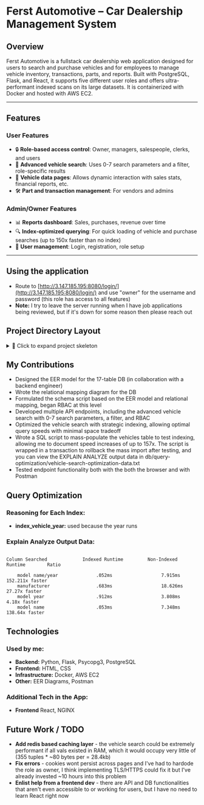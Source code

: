 # Ferst Automotive – Car Dealership Management System

## Overview
Ferst Automotive is a fullstack car dealership web application designed for users to search and purchase vehicles and for employees to manage vehicle inventory, transactions, parts, and reports. Built with PostgreSQL, Flask, and React, it supports five different user roles and offers ultra-performant indexed scans on its large datasets. It is containerized with Docker and hosted with AWS EC2.

---

## Features

### User Features
- 🔒 **Role-based access control**: Owner, managers, salespeople, clerks, and users
- 🚗 **Advanced vehicle search**: Uses 0-7 search parameters and a filter, role-specific results
- 🧾 **Vehicle data pages**: Allows dynamic interaction with sales stats, financial reports, etc.
- 🛠️ **Part and transaction management**: For vendors and admins

### Admin/Owner Features
- 📊 **Reports dashboard**: Sales, purchases, revenue over time
- 🔍 **Index-optimized querying**: For quick loading of vehicle and purchase searches (up to 150x faster than no index)
- 👥 **User management**: Login, registration, role setup

---

## Using the application
- Route to [http://3.147.185.195:8080/login/](http://3.147.185.195:8080/login/) and use "owner" for the username and password (this role has access to all features)
- **Note:** I try to leave the server running when I have job applications being reviewed, but if it's down for some reason then please reach out

## Project Directory Layout <br>
<details>
<summary>📁 Click to expand project skeleton</summary>

```plaintext
├── backend/                      		# Backend Python app (Flask)
│   └── app/
│       ├── auth/                		# Authentication logic (login, roles)
│       ├── db/                  		# DB connection + SQL queries
│       │   └── queries/         		# 📄 40+ SQL files spanning many queries
│       ├── main/                		# Entrypoint routing
│       ├── part/                		# Part-related endpoints
│       ├── reports/             		# Reporting endpoints
│       ├── transaction/         		# Purchase/sale endpoints
│       ├── vehicle/             		# Vehicle API
│       ├── vehicle_details/    		# Vehicle detail API
│       └── vendor/              		# Vendor API
├── db/                          		# PostgreSQL setup scripts
│   ├── data-prep-scripts/       		# Python scripts to populate vehicle transaction data
│   ├── init-scripts/            		# Creates DB and DB user, adds seed data, runs raw SQL schema
│   └── query-optimization-scripts/ 	# SQL script to insert 50k vals and test indexes. Contains data logs
├── frontend/                    	 	# React frontend (I did not do much with this, just some HTML)
│   ├── deployment/              		# NGINX config
│   ├── public/
│   │   └── images/              		# 🚗 Vehicle type images (Sedan.jpg, Truck.jpg, etc.)
│   └── src/
│       ├── components/
│       │   └── common/
│       │       ├── Header/
│       │       ├── Login/
│       │       ├── Logout/
│       │       ├── ProtectedElement/
│       │       └── ProtectedRoute/
│       ├── pages/
│       │   ├── AddPart/
│       │   ├── AddVehicle/
│       │   ├── HomePage/
│       │   ├── Reports/
│       │   ├── SellVehicle/
│       │   └── VehicleDetails/
│       └── utils/
└── relational-mapping-and-eer/        # 📊 Diagrams for EER and mapping

```
</details>


## My Contributions
- Designed the EER model for the 17-table DB (in collaboration with a backend engineer)
- Wrote the relational mapping diagram for the DB
- Formulated the schema script based on the EER model and relational mapping, began RBAC at this level
- Developed multiple API endpoints, including the advanced vehicle search with 0-7 search parameters, a filter, and RBAC
- Optimized the vehicle search with strategic indexing, allowing optimal query speeds with minimal space tradeoff
- Wrote a SQL script to mass-populate the vehicles table to test indexing, allowing me to document speed increases of up to 157x. The script is wrapped in a transaction to rollback the mass import after testing, and you can view the EXPLAIN ANALYZE output data in db/query-optimization/vehicle-search-optimization-data.txt
- Tested endpoint functionality both with the both the browser and with Postman

## Query Optimization

### Reasoning for Each Index:
- **index_vehicle_year:** used because the year runs 

### Explain Analyze Output Data:
```plaintext

Column Searched             Indexed Runtime         Non-Indexed Runtime        Ratio
                     
    model name/year              .052ms                  7.915ms                  152.211x faster
    manufacturer                 .683ms                  18.626ms                 27.27x faster
    model year                   .912ms                  3.808ms                  4.18x faster
    model name                   .053ms                  7.348ms                  138.64x faster

```

## Technologies

### Used by me:
- **Backend:** Python, Flask, Psycopg3, PostgreSQL
- **Frontend:** HTML, CSS
- **Infrastructure:** Docker, AWS EC2
- **Other:** EER Diagrams, Postman

### Additional Tech in the App:
- **Frontend** React, NGINX


## Future Work / TODO
- **Add redis based caching layer** - the vehicle search could be extremely performant if all vals existed in RAM, which it would occupy very little of (355 tuples * ~80 bytes per = 28.4kb)
- **Fix errors** - cookies wont persist across pages and I've had to hardode the role as owner, I think implementing TLS/HTTPS could fix it but I've already invested ~10 hours into this problem
- **Enlist help from a frontend dev** - there are API and DB functionalities that aren't even accessible to or working for users, but I have no need to learn React right now
